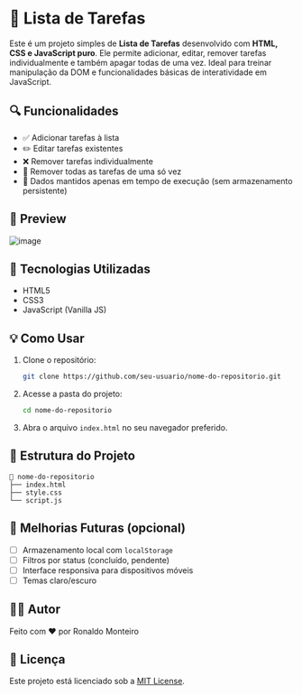 # 📝 Lista de Tarefas

Este é um projeto simples de **Lista de Tarefas** desenvolvido com **HTML, CSS e JavaScript puro**. Ele permite adicionar, editar, remover tarefas individualmente e também apagar todas de uma vez. Ideal para treinar manipulação da DOM e funcionalidades básicas de interatividade em JavaScript.

## 🔍 Funcionalidades

- ✅ Adicionar tarefas à lista
- ✏️ Editar tarefas existentes
- ❌ Remover tarefas individualmente
- 🧹 Remover todas as tarefas de uma só vez
- 💾 Dados mantidos apenas em tempo de execução (sem armazenamento persistente)

## 📸 Preview

![image](https://github.com/user-attachments/assets/6442dd0c-01cb-46df-b854-a50875b931c0)


## 🚀 Tecnologias Utilizadas

- HTML5
- CSS3
- JavaScript (Vanilla JS)

## 💡 Como Usar

1. Clone o repositório:
   ```bash
   git clone https://github.com/seu-usuario/nome-do-repositorio.git
   ```
2. Acesse a pasta do projeto:
   ```bash
   cd nome-do-repositorio
   ```
3. Abra o arquivo `index.html` no seu navegador preferido.

## 📁 Estrutura do Projeto

```
📁 nome-do-repositorio
├── index.html
├── style.css
└── script.js
```

## 📌 Melhorias Futuras (opcional)

- [ ] Armazenamento local com `localStorage`
- [ ] Filtros por status (concluído, pendente)
- [ ] Interface responsiva para dispositivos móveis
- [ ] Temas claro/escuro

## 🧑‍💻 Autor

Feito com ❤️ por Ronaldo Monteiro

## 📄 Licença

Este projeto está licenciado sob a [MIT License](LICENSE).
